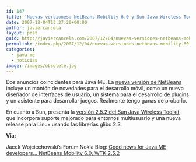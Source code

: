 ```yaml
---
id: 147
title: 'Nuevas versiones: NetBeans Mobility 6.0 y Sun Java Wireless Toolkit 2.5.2'
date: 2007-12-04T13:37:20+00:00
author: javiercancela
layout: post
guid: http://javiercancela.com/2007/12/04/nuevas-versiones-netbeans-mobility-60-y-sun-java-wireless-toolkit-252/
permalink: /index.php/2007/12/04/nuevas-versiones-netbeans-mobility-60-y-sun-java-wireless-toolkit-252/
categories:
  - java-me
  - noticias
image: /images/obsolete.jpg
---
```

Dos anuncios coincidentes para Java ME. La [nueva versión de NetBeans](http://www.netbeans.org/features/index.html "NetBeans - The Only IDE You Need") incluye un montón de novedades para el desarrollo móvil, como un nuevo diseñador de interfaces de usuario, un sistema para el desarrollo de plugins y un asistente para desarrollar juegos. Realmente tengo ganas de probarlo.

En cuanto a Sun, presenta la [versión 2.5.2 del Sun Java Wireless Toolkit](http://java.sun.com/products/sjwtoolkit/download.html?feed=JSC "Sun Java Wireless Toolkit for CLDC"), que incorpora suporte mejorado para entornos multiusuario y una nueva release para Linux usando las librerías glibc 2.3.

 **Vía:**

Jacek Wojciechowski&#8217;s Forum Nokia Blog: [Good news for Java ME developers&#8230; NetBeans Mobility 6.0, WTK 2.5.2](http://blogs.forum.nokia.com/blog/jacek-wojciechowskis-forum-nokia-blog/java/2007/12/03/good-news-for-java-me-developers...-netbeans-mobility-6.0-wtk-2.5.2)
